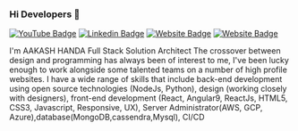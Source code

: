 ### Hi Developers 👋

[![YouTube Badge](https://img.shields.io/badge/YouTube-DeveloperFunnel-red)](https://www.youtube.com/developerfunnel)
[![Linkedin Badge](https://img.shields.io/badge/-AakashHanda-blue?style=flat-square&logo=Linkedin&logoColor=white&link=https://www.linkedin.com/in/aakash-handa-01629954/)](https://www.linkedin.com/in/aakash-handa-01629954/)
[![Website Badge](https://img.shields.io/badge/WebSite-AakashHanda-green)](https://www.aakashhanda.me)
[![Website Badge](https://img.shields.io/badge/StackOverflow-AakashHanda-yellow)](https://stackoverflow.com/users/3687251/aakash-handa)

I'm AAKASH HANDA
Full Stack Solution Architect
The crossover between design and programming has always been of interest to me, I've been lucky enough to work alongside some talented teams on a number of high profile websites. I have a wide range of skills that include back-end development using open source technologies (NodeJs, Python), design (working closely with designers), front-end development (React, Angular9, ReactJs, HTML5, CSS3, Javascript, Responsive, UX), Server Administrator(AWS, GCP, Azure),database(MongoDB,cassendra,Mysql), CI/CD
<!--
**Aakashdeveloper/Aakashdeveloper** is a ✨ _special_ ✨ repository because its `README.md` (this file) appears on your GitHub profile.

Here are some ideas to get you started:

- 🔭 I’m currently working on ...
- 🌱 I’m currently learning ...
- 👯 I’m looking to collaborate on ...
- 🤔 I’m looking for help with ...
- 💬 Ask me about ...
- 📫 How to reach me: ...
- 😄 Pronouns: ...
- ⚡ Fun fact: ...
-->
